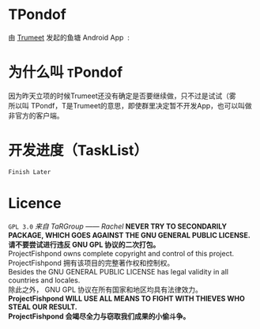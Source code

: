 # TPondof
由 [Trumeet](https://lyt.letitfly.me) 发起的鱼塘 Android App  :
# 为什么叫  `T`Pondof
因为昨天立项的时候Trumeet还没有确定是否要继续做，只不过是试试（雾  
所以叫 TPondf，T是Trumeet的意思，即使群里决定暂不开发App，也可以叫做非官方的客户端。  
# 开发进度（TaskList）
```
Finish Later
```
# Licence
` GPL 3.0 `
_来自 TaRGroup —— Rachel_
**NEVER TRY TO SECONDARILY PACKAGE, WHICH GOES AGAINST THE GNU GENERAL PUBLIC LICENSE.**  
**请不要尝试进行违反 GNU GPL 协议的二次打包。**  
ProjectFishpond owns complete copyright and control of this project.  
ProjectFishpond 拥有该项目的完整著作权和控制权。  
Besides the GNU GENERAL PUBLIC LICENSE has legal validity in all countries and locales.  
除此之外， GNU GPL 协议在所有国家和地区均具有法律效力。  
**ProjectFishpond WILL USE ALL MEANS TO FIGHT WITH THIEVES WHO STEAL OUR RESULT.**  
**ProjectFishpond 会竭尽全力与窃取我们成果的小偷斗争。**  
